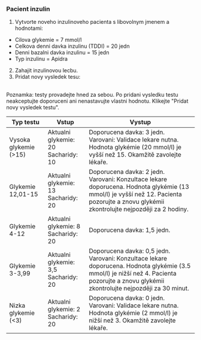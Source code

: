 ### Pacient inzulin
1. Vytvorte noveho inzulinoveho pacienta s libovolnym jmenem a hodnotami:
- Cilova glykemie = 7 mmol/l
- Celkova denni davka inzulinu (TDDI) = 20 jedn 
- Denni bazalni davka inzulinu = 15 jedn
- Typ inzulinu = Apidra
2. Zahajit inzulinovou lecbu.
3. Pridat novy vysledek tesu:
<br/>
Poznamka: testy provadejte hned za sebou. Po pridani vysledku testu neakceptujte doporuceni ani nenastavujte vlastni hodnotu. Klikejte "Pridat novy vysledek testu".

| Typ testu             | Vstup                                    | Vystup                                                                                                                                                                                         |
|-----------------------|------------------------------------------|------------------------------------------------------------------------------------------------------------------------------------------------------------------------------------------------|
| Vysoka glykemie (>15) | Aktualni glykemie: 20<br/>Sacharidy: 10  | Doporucena davka: 3 jedn.<br/> Varovani: Validace lekare nutna. Hodnota glykémie (20 mmol/l) je vyšší než 15. Okamžitě zavolejte lékaře.                                                       |
| Glykemie 12,01-15     | Aktualni glykemie: 13<br/>Sacharidy: 20  | Doporucena davka: 2 jedn.<br/> Varovani: Konzultace lekare doporucena. Hodnota glykémie (13 mmol/l) je vyšší než 12. Pacienta pozorujte a znovu glykémii zkontrolujte nejpozději za 2 hodiny.  |
| Glykemie 4-12         | Aktualni glykemie: 8<br/>Sacharidy: 20   | Doporucena davka: 1,5 jedn.                                                                                                                                                                    |
| Glykemie 3-3,99       | Aktualni glykemie: 3,5<br/>Sacharidy: 20 | Doporucena davka: 0,5 jedn.<br/> Varovani: Konzultace lekare doporucena. Hodnota glykémie (3.5 mmol/l) je nižší než 4. Pacienta pozorujte a znovu glykémii zkontrolujte nejpozději za 30 minut. |
| Nizka glykemie (<3)   | Aktualni glykemie: 2<br/>Sacharidy: 20   | Doporucena davka: 0 jedn.<br/> Varovani: Validace lekare nutna. Hodnota glykémie (2 mmol/l) je nižší než 3. Okamžitě zavolejte lékaře.                                                         |
